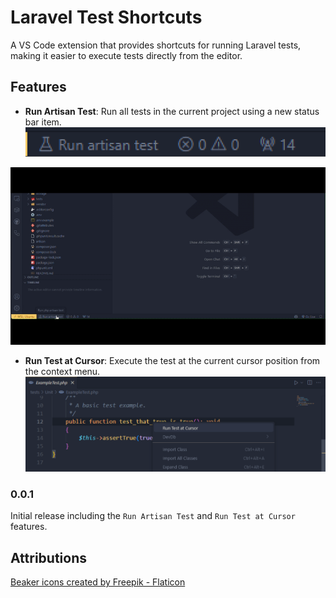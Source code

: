 # Laravel Test Shortcuts

A VS Code extension that provides shortcuts for running Laravel tests, making it easier to execute tests directly from the editor.

## Features

- **Run Artisan Test**: Run all tests in the current project using a new status bar item.
![Status Bar Item](images/run-artisan-test-btn.png)

![Run Artisan Test](images/run-artisan-test.gif)

- **Run Test at Cursor**: Execute the test at the current cursor position from the context menu.
![Run Test at Cursor](images/run-test-at-cursor.png)

### 0.0.1

Initial release including the `Run Artisan Test` and `Run Test at Cursor` features.


## Attributions

<a href="https://www.flaticon.com/free-icons/beaker" title="beaker icons">Beaker icons created by Freepik - Flaticon</a>